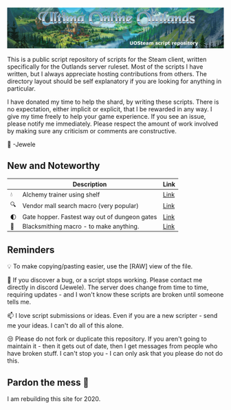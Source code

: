 ![Ultima Online](/Banner.jpg?raw=true "Title")

This is a public script repository of scripts for the Steam client, written specifically for the Outlands server ruleset. Most of the scripts I have written, but I always appreciate hosting contributions from others. The directory layout should be self explanatory if you are looking for anything in particular.

I have donated my time to help the shard, by writing these scripts. There is no expectation, either implicit or explicit, that I be rewarded in any way. I give my time freely to help your game experience. If you see an issue, please notify me immediately. Please respect the amount of work involved by making sure any criticism or comments are constructive.

:gem: -Jewele

## New and Noteworthy
|| Description | Link
| --- | --- | --- |
|:droplet:| Alchemy trainer using shelf  |[Link](https://raw.githubusercontent.com/gmccord333/UOOutlands/master/Skills/Alchemy%20(Shelf).txt)
|:mag:| Vendor mall search macro (very popular)  |[Link](https://raw.githubusercontent.com/gmccord333/UOOutlands/master/Utility/VendorMall.txt)
|:first_quarter_moon:| Gate hopper. Fastest way out of dungeon gates |[Link](https://raw.githubusercontent.com/gmccord333/UOOutlands/master/Utility/GateHopper.txt)
|:hammer:| Blacksmithing macro - to make anything. |[Link](https://raw.githubusercontent.com/gmccord333/UOOutlands/master/Crafting/Blacksmith.txt)

## Reminders

:bulb: To make copying/pasting easier, use the [RAW] view of the file. 

:bug: If you discover a bug, or a script stops working. Please contact me directly in discord (Jewele). The server does change from time to time, requiring updates - and I won't know these scripts are broken until someone tells me.

:mailbox: I love script submissions or ideas. Even if you are a new scripter - send me your ideas. I can't do all of this alone.

:unamused: Please do not fork or duplicate this repository. If you aren't going to maintain it - then it gets out of date, then I get messages from people who have broken stuff. I can't stop you - I can only ask that you please do not do this.

## Pardon the mess :construction: 

I am rebuilding this site for 2020.
